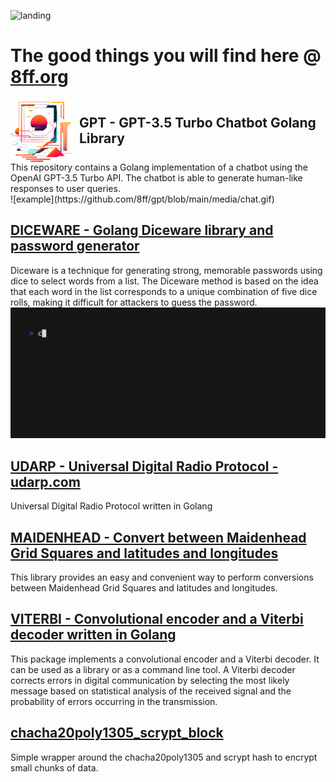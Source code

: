 ![landing](https://user-images.githubusercontent.com/96321026/208686753-04fae28b-d3f0-45ab-8d15-6a65a9aafcff.png)

# The good things you will find here @ [8ff.org](https://8ff.org)

<div style="display: flex; align-items: center;">
  <img src="https://github.com/8ff/.github/blob/main/media/gpt_mini.svg" width="100" height="100" style="margin-right: 10px;">
  <h2 style="margin: 0;">GPT - GPT-3.5 Turbo Chatbot Golang Library</h2>
</div>This repository contains a Golang implementation of a chatbot using the OpenAI GPT-3.5 Turbo API. The chatbot is able to generate human-like responses to user queries.<br>
![example](https://github.com/8ff/gpt/blob/main/media/chat.gif)

## [DICEWARE - Golang Diceware library and password generator](https://github.com/8ff/diceware)
Diceware is a technique for generating strong, memorable passwords using dice to select words from a list. The Diceware method is based on the idea that each word in the list corresponds to a unique combination of five dice rolls, making it difficult for attackers to guess the password.<br>
![example](https://github.com/8ff/diceware/blob/main/media/pwgen.gif)

## [UDARP - Universal Digital Radio Protocol - udarp.com](udarp.com)
Universal Digital Radio Protocol written in Golang<br>

## [MAIDENHEAD - Convert between Maidenhead Grid Squares and latitudes and longitudes](https://github.com/8ff/maidenhead)
This library provides an easy and convenient way to perform conversions between Maidenhead Grid Squares and latitudes and longitudes.<br>

## [VITERBI - Convolutional encoder and a Viterbi decoder written in Golang](https://github.com/8ff/viterbi)
This package implements a convolutional encoder and a Viterbi decoder. It can be used as a library or as a command line tool.
A Viterbi decoder corrects errors in digital communication by selecting the most likely message based on statistical analysis of the received signal and the probability of errors occurring in the transmission.<br>

## [chacha20poly1305_scrypt_block](https://github.com/8ff/chacha20poly1305_scrypt_block)
Simple wrapper around the chacha20poly1305 and scrypt hash to encrypt small chunks of data.<br>
